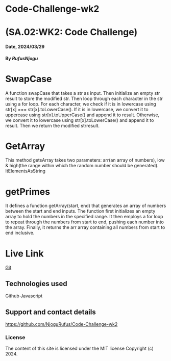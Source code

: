 # Code-Challenge-wk2
# (SA.02:WK2: Code Challenge)

#### Date, 2024/03/29

#### By *RufusNjogu*

# SwapCase
 A function swapCase that takes a str as input.
Then initialize an empty str result to store the modified str.
Then loop through each character in the str using a for loop.
For each character, we check if it is in lowercase using str[x] === str[x].toLowerCase().
If it is in lowercase, we convert it to uppercase using str[x].toUpperCase() and append it to result.
Otherwise, we convert it to lowercase using str[x].toLowerCase() and append it to result.
Then we return the modified strresult.
 
 # GetArray
 This  method getsArray takes two parameters: arr(an  array of numbers), low & high(the range within which the random number should be generated). ItElementsAsString

 # getPrimes
 It defines a function getArray(start, end) that generates an array of numbers between the start and end inputs. The function first initializes an empty array to hold the numbers in the specified range. It then employs a for loop to repeat through the numbers from start to end, pushing each number into the array. Finally, it returns the arr array containing all numbers from start to end inclusive.


# Live Link
[Git](https://github.com/NjoguRufus/Code-Challenge-wk2)

## Technologies used
Github
Javascript

## Support and contact details
https://github.com/NjoguRufus/Code-Challenge-wk2

### License
The content of this site is licensed under the MIT license
Copyright (c) 2024.

